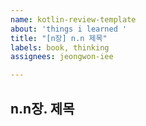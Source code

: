 ```yaml
---
name: kotlin-review-template
about: 'things i learned '
title: "[n장] n.n 제목"
labels: book, thinking
assignees: jeongwon-iee

---
```


## n.n장. 제목
